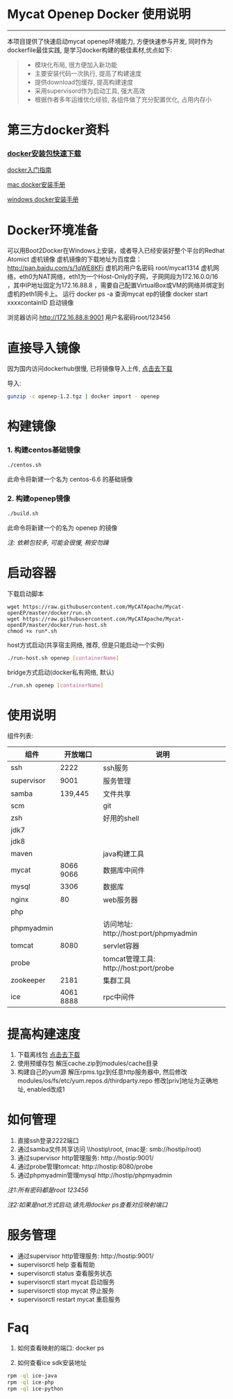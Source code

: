 # Mycat Openep Docker 使用说明

------

本项目提供了快速启动mycat openep环境能力, 方便快速参与开发, 同时作为dockerfile最佳实践, 是学习docker构建的极佳素材,优点如下:

> * 模块化布局, 很方便加入新功能
> * 主要安装代码一次执行, 提高了构建速度
> * 提供download包缓存, 提高构建速度
> * 采用supervisord作为启动工具, 强大高效
> * 根据作者多年运维优化经验, 各组件做了充分配置优化, 占用内存小

# 第三方docker资料

### [docker安装包快速下载](http://pan.baidu.com/s/1dDew2m1)

[docker入门指南][1]

[mac docker安装手册][2]

[windows docker安装手册][3]

# Docker环境准备

可以用Boot2Docker在Windows上安装，或者导入已经安装好整个平台的Redhat Atomict 虚机镜像
虚机镜像的下载地址为百度盘：http://pan.baidu.com/s/1qWE8KFi
虚机的用户名密码 root/mycat1314
虚机网络，eth0为NAT网络，eth1为一个Host-Only的子网，子网网段为172.16.0.0/16 ，其中IP地址固定为172.16.88.8 ，需要自己配置VirtualBox或VM的网络并绑定到虚机的eth1网卡上。
运行 docker ps -a 查询mycat ep的镜像
docker start xxxxcontainID 启动镜像

浏览器访问 http://172.16.88.8:9001  用户名密码root/123456



# 直接导入镜像

因为国内访问dockerhub很慢, 已将镜像导入上传, [点击去下载](http://pan.baidu.com/s/1dDew2m1)

导入:
```bash
gunzip -c openep-1.2.tgz | docker import - openep
```

# 构建镜像

### 1. 构建centos基础镜像

```bash
./centos.sh
```
此命令将新建一个名为 centos-6.6 的基础镜像

### 2. 构建openep镜像

```bash
./build.sh
```
此命令将新建一个的名为 openep 的镜像

*注: 依赖包较多, 可能会很慢, 稍安勿躁*

# 启动容器

下载启动脚本
```
wget https://raw.githubusercontent.com/MyCATApache/Mycat-openEP/master/docker/run.sh
wget https://raw.githubusercontent.com/MyCATApache/Mycat-openEP/master/docker/run-host.sh
chmod +x run*.sh
```

host方式启动(共享宿主网络, 推荐, 但是只能启动一个实例)
```bash
./run-host.sh openep [containerName]
```

bridge方式启动(docker私有网络, 默认)
```bash
./run.sh openep [containerName]
```

# 使用说明

组件列表:

| 组件         |  开放端口  | 说明                                   |
| ----         | -----      | ----                                   |
| ssh          | 2222       | ssh服务                                |
| supervisor   | 9001       | 服务管理                               |
| samba        | 139,445    | 文件共享                               |
| scm          |            | git                                    |
| zsh          |            | 好用的shell                            |
| jdk7         |            |                                        |
| jdk8         |            |                                        |
| maven        |            | java构建工具                           |
| mycat        | 8066 9066  | 数据库中间件                           |
| mysql        | 3306       | 数据库                                 |
| nginx        | 80         | web服务器                              |
| php          |            |                                        |
| phpmyadmin   |            | 访问地址: http://host:port/phpmyadmin  |
| tomcat       | 8080       | servlet容器                            |
| probe        |            | tomcat管理工具: http://host:port/probe |
| zookeeper    | 2181       | 集群工具                               |
| ice          | 4061 8888  | rpc中间件                              |

# 提高构建速度

1. 下载离线包 
[点击去下载](http://pan.baidu.com/s/1dDew2m1)
2. 使用预缓存包
解压cache.zip到modules/cache目录
3. 构建自己的yum源
解压rpms.tgz到任意http服务器中, 然后修改 modules/os/fs/etc/yum.repos.d/thirdparty.repo 修改[priv]地址为正确地址, enabled改成1
 
# 如何管理

1. 直接ssh登录2222端口 
2. 通过samba文件共享访问 \\\\hostip\root, (mac是: smb://hostip/root)
3. 通过supervisor http管理服务: http://hostip:9001/
4. 通过probe管理tomcat: http://hostip:8080/probe
5. 通过phpmyadmin管理mysql http://hostip/phpmyadmin

*注1:所有密码都是root 123456*

*注2:如果是nat方式启动,请先用docker ps查看对应映射端口*

# 服务管理

 - 通过supervisor http管理服务: http://hostip:9001/
 - supervisorctl help
  查看帮助
 - supervisorctl status
  查看服务状态
 - supervisorctl start mycat
  启动服务
 - supervisorctl stop mycat
  停止服务
 - supervisorctl restart mycat
  重启服务

# Faq

1. 如何查看映射的端口:
docker ps

2. 如何查看ice sdk安装地址
```bash
rpm -ql ice-java
rpm -ql ice-php
rpm -ql ice-python
```

[1]: http://www.widuu.com/chinese_docker/
[2]: http://www.widuu.com/chinese_docker/installation/macos.html
[3]: http://www.widuu.com/chinese_docker/installation/windows.html